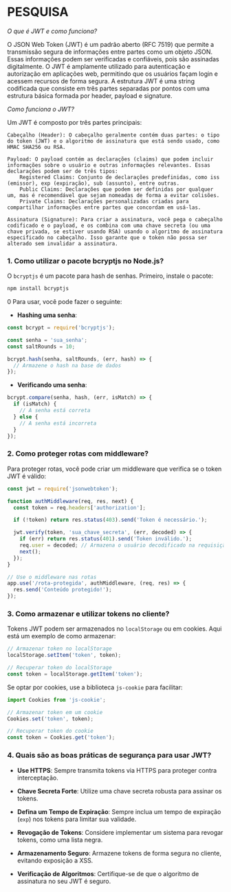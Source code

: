 # PESQUISA
*O que é JWT e como funciona?*

O JSON Web Token (JWT) é um padrão aberto (RFC 7519) que permite a transmissão segura de informações entre partes como um objeto JSON. Essas informações podem ser verificadas e confiáveis, pois são assinadas digitalmente. O JWT é amplamente utilizado para autenticação e autorização em aplicações web, permitindo que os usuários façam login e acessem recursos de forma segura.
 A estrutura JWT é uma string codificada que consiste em três partes separadas por pontos com uma estrutura básica formada por header, payload e signature.
 
 
 
 *Como funciona o JWT?*

Um JWT é composto por três partes principais:

    Cabeçalho (Header): O cabeçalho geralmente contém duas partes: o tipo do token (JWT) e o algoritmo de assinatura que está sendo usado, como HMAC SHA256 ou RSA.

    Payload: O payload contém as declarações (claims) que podem incluir informações sobre o usuário e outras informações relevantes. Essas declarações podem ser de três tipos:
        Registered Claims: Conjunto de declarações predefinidas, como iss (emissor), exp (expiração), sub (assunto), entre outras.
        Public Claims: Declarações que podem ser definidas por qualquer um, mas é recomendável que sejam nomeadas de forma a evitar colisões.
        Private Claims: Declarações personalizadas criadas para compartilhar informações entre partes que concordam em usá-las.

    Assinatura (Signature): Para criar a assinatura, você pega o cabeçalho codificado e o payload, e os combina com uma chave secreta (ou uma chave privada, se estiver usando RSA) usando o algoritmo de assinatura especificado no cabeçalho. Isso garante que o token não possa ser alterado sem invalidar a assinatura.
    
  


### 1. Como utilizar o pacote bcryptjs no Node.js?

O `bcryptjs` é um pacote para hash de senhas. Primeiro, instale o pacote:

```bash
npm install bcryptjs
```
0
Para usar, você pode fazer o seguinte:

- **Hashing uma senha**:

```javascript
const bcrypt = require('bcryptjs');

const senha = 'sua_senha';
const saltRounds = 10;

bcrypt.hash(senha, saltRounds, (err, hash) => {
  // Armazene o hash na base de dados
});
```

- **Verificando uma senha**:

```javascript
bcrypt.compare(senha, hash, (err, isMatch) => {
  if (isMatch) {
    // A senha está correta
  } else {
    // A senha está incorreta
  }
});
```

### 2. Como proteger rotas com middleware?

Para proteger rotas, você pode criar um middleware que verifica se o token JWT é válido:

```javascript
const jwt = require('jsonwebtoken');

function authMiddleware(req, res, next) {
  const token = req.headers['authorization'];

  if (!token) return res.status(403).send('Token é necessário.');

  jwt.verify(token, 'sua_chave_secreta', (err, decoded) => {
    if (err) return res.status(401).send('Token inválido.');
    req.user = decoded; // Armazena o usuário decodificado na requisição
    next();
  });
}

// Use o middleware nas rotas
app.use('/rota-protegida', authMiddleware, (req, res) => {
  res.send('Conteúdo protegido!');
});
```

### 3. Como armazenar e utilizar tokens no cliente?

Tokens JWT podem ser armazenados no `localStorage` ou em cookies. Aqui está um exemplo de como armazenar:

```javascript
// Armazenar token no localStorage
localStorage.setItem('token', token);

// Recuperar token do localStorage
const token = localStorage.getItem('token');
```

Se optar por cookies, use a biblioteca `js-cookie` para facilitar:

```javascript
import Cookies from 'js-cookie';

// Armazenar token em um cookie
Cookies.set('token', token);

// Recuperar token do cookie
const token = Cookies.get('token');
```

### 4. Quais são as boas práticas de segurança para usar JWT?

- **Use HTTPS**: Sempre transmita tokens via HTTPS para proteger contra interceptação.
  
- **Chave Secreta Forte**: Utilize uma chave secreta robusta para assinar os tokens.

- **Defina um Tempo de Expiração**: Sempre inclua um tempo de expiração (`exp`) nos tokens para limitar sua validade.

- **Revogação de Tokens**: Considere implementar um sistema para revogar tokens, como uma lista negra.

- **Armazenamento Seguro**: Armazene tokens de forma segura no cliente, evitando exposição a XSS.

- **Verificação de Algoritmos**: Certifique-se de que o algoritmo de assinatura no seu JWT é seguro.

